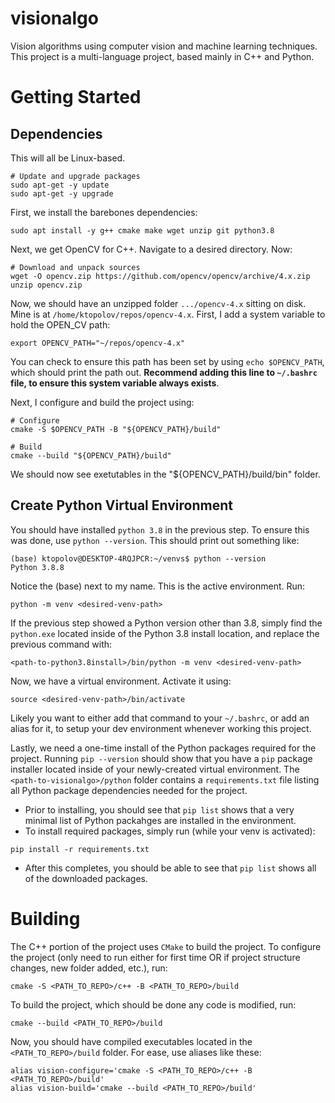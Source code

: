 # visionalgo
Vision algorithms using computer vision and machine learning techniques. This project is a multi-language project, based mainly in C++ and Python.
  
# Getting Started
## Dependencies
This will all be Linux-based. 
```
# Update and upgrade packages
sudo apt-get -y update
sudo apt-get -y upgrade
```

First, we install the barebones dependencies:
```
sudo apt install -y g++ cmake make wget unzip git python3.8
```

Next, we get OpenCV for C++. Navigate to a desired directory. Now:
```
# Download and unpack sources
wget -O opencv.zip https://github.com/opencv/opencv/archive/4.x.zip
unzip opencv.zip
```
Now, we should have an unzipped folder `.../opencv-4.x` sitting on disk. Mine is at `/home/ktopolov/repos/opencv-4.x`. First, I add a system variable to hold the OPEN_CV path:
```
export OPENCV_PATH="~/repos/opencv-4.x"
```
You can check to ensure this path has been set by using `echo $OPENCV_PATH`, which should print the path out. **Recommend adding this line to `~/.bashrc` file, to ensure this system variable always exists**. 

Next, I configure and build the project using:
```
# Configure
cmake -S $OPENCV_PATH -B "${OPENCV_PATH}/build"

# Build
cmake --build "${OPENCV_PATH}/build"
```
We should now see exetutables in the "${OPENCV_PATH}/build/bin" folder.

## Create Python Virtual Environment
You should have installed `python 3.8` in the previous step. To ensure this was done, use `python --version`. This should print out something like:
```
(base) ktopolov@DESKTOP-4RQJPCR:~/venvs$ python --version
Python 3.8.8
```
Notice the (base) next to my name. This is the active environment. Run:
```
python -m venv <desired-venv-path>
```
If the previous step showed a Python version other than 3.8, simply find the `python.exe` located inside of the Python 3.8 install location, and replace the previous command with:
```
<path-to-python3.8install>/bin/python -m venv <desired-venv-path>
```
Now, we have a virtual environment. Activate it using:
```
source <desired-venv-path>/bin/activate
```
Likely you want to either add that command to your `~/.bashrc`, or add an alias for it, to setup your dev environment whenever working this project.

Lastly, we need a one-time install of the Python packages required for the project. Running `pip --version` should show that you have a `pip` package installer located inside of your newly-created virtual environment. The `<path-to-visionalgo>/python` folder contains a `requirements.txt` file listing all Python package dependencies needed for the project.

*  Prior to installing, you should see that `pip list` shows that a very minimal list of Python packahges are installed in the environment.
*  To install required packages, simply run (while your venv is activated):
```
pip install -r requirements.txt
```
*  After this completes, you should be able to see that `pip list` shows all of the downloaded packages.

# Building  
The C++ portion of the project uses `CMake` to build the project. To configure the project (only need to run either for first time OR if project structure changes, new folder added, etc.), run:
```
cmake -S <PATH_TO_REPO>/c++ -B <PATH_TO_REPO>/build
```
To build the project, which should be done any code is modified, run:
```
cmake --build <PATH_TO_REPO>/build
```
Now, you should have compiled executables located in the `<PATH_TO_REPO>/build` folder. For ease, use aliases like these:
```  
alias vision-configure='cmake -S <PATH_TO_REPO>/c++ -B <PATH_TO_REPO>/build'
alias vision-build='cmake --build <PATH_TO_REPO>/build'
```  
